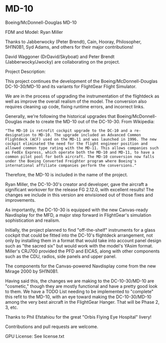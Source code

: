 MD-10
==============
Boeing/McDonnell-Douglas MD-10

FDM and Model: Ryan Miller

Thanks to Jabberwocky (Peter Brendt), Cain, Hooray, Philosopher, 5H1N0B1, Syd Adams, and others for their major contributions!

David Waggoner (DrDavid/Skyboat) and Peter Brendt (Jabberwocky/Jwocky) are collaborating on the project.

Project Description:

This project continues the development of the Boeing/McDonnell-Douglas DC-10-30/MD-10 and its variants for FlightGear Flight Simulator.

We are in the process of upgrading the instrumentation of the flightdeck as well as improve the overall realism of the model.  The conversion also requires cleaning up code, fixing runtime errors, and incorrect links.

Generally, we're following the historical upgrades that Boeing/McDonnell-Douglas made to create the MD-10 out of the DC-10-30. From Wikipedia:

	"The MD-10 is retrofit cockpit upgrade to the DC-10 and a re-designation to MD-10. The upgrade included an Advanced Common Flightdeck (ACF) used on the MD-11 and was launched in 1996. The new cockpit eliminated the need for the flight engineer position and allowed common type rating with the MD-11. This allows companies such as FedEx Express, which operate both the MD-10 and MD-11, to have a common pilot pool for both aircraft. The MD-10 conversion now falls under the Boeing Converted Freighter program where Boeing's international affiliate companies perform the conversions."

Therefore, the MD-10 is included in the name of the project.

Ryan Miller, the DC-10-30's creator and developer, gave the aircraft a significant workover for the release FG 2.12.0, with excellent results! The changes we include in this version are envisioned out of those fixes and improvements.

As importantly, the DC-10-30 is equipped with the new Canvas-ready Navdisplay for the MFD, a major step forward in FlightGear's simulation sophistication and realism.

Initially, the project planned to find "off-the-shelf" instruments for a glass cockpit that could be fitted into the DC-10's flightdeck arrangement, not only by installing them in a format that would take into account panel design such as "the sacred six" but would work with the model's YAsim format.  Miller's CRJ700 provided the PFD and EICAS, along with other components such as the CDU, radios, side panels and upper panel.

The components for the Canvas-powered Navdisplay come from the new Mirage 2000 by 5H1N0B1.  

Having said this, the changes we are making to the DC-10-30/MD-10 are "cosmetic," though they are mostly functional and have a pretty good look to them. We have a TODO List needing to be implemented to "complete" this refit to the MD-10, with an eye toward making the DC-10-30/MD-10 among the very best aircraft in the FlightGear Hanger. That will be Phase 2, 3, etc.

Thanks to Phil Efstahiou for the great "Orbis Flying Eye Hospital" livery!

Contributions and pull requests are welcome.

GPU License:  See license.txt
